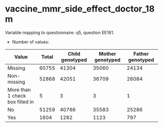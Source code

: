 # vaccine_mmr_side_effect_doctor_18m
Variable mapping to questionnaire: q5, question EE161.
- Number of values:

| Value | Total | Child genotyped | Mother genotyped | Father genotyped |
| ----- | ----- | --------------- | ---------------- | ---------------- |
| Missing | 60755 | 41304 | 35060 | 24134 |
| Non-missing | 52868 | 42051 | 36709 | 26084 |
| More than 1 check box filled in | 5 | 3 | 3 |1 |
| No | 51259 | 40766 | 35583 |25286 |
| Yes | 1604 | 1282 | 1123 |797 |



